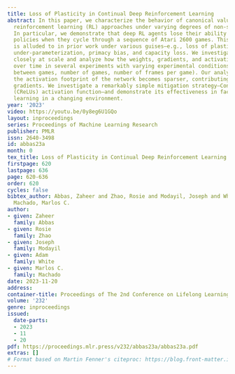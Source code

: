 ```yaml
---
title: Loss of Plasticity in Continual Deep Reinforcement Learning
abstract: In this paper, we characterize the behavior of canonical value-based deep
  reinforcement learning (RL) approaches under varying degrees of non-stationarity.
  In particular, we demonstrate that deep RL agents lose their ability to learn good
  policies when they cycle through a sequence of Atari 2600 games. This phenomenon
  is alluded to in prior work under various guises—e.g., loss of plasticity, implicit
  under-parameterization, primacy bias, and capacity loss. We investigate this phenomenon
  closely at scale and analyze how the weights, gradients, and activations change
  over time in several experiments with varying experimental conditions (e.g., similarity
  between games, number of games, number of frames per game). Our analysis shows that
  the activation footprint of the network becomes sparser, contributing to the diminishing
  gradients. We investigate a remarkably simple mitigation strategy—Concatenated ReLUs
  (CReLUs) activation function—and demonstrate its effectiveness in facilitating continual
  learning in a changing environment.
year: '2023'
video: https://youtu.be/0y8eg6U1GQo
layout: inproceedings
series: Proceedings of Machine Learning Research
publisher: PMLR
issn: 2640-3498
id: abbas23a
month: 0
tex_title: Loss of Plasticity in Continual Deep Reinforcement Learning
firstpage: 620
lastpage: 636
page: 620-636
order: 620
cycles: false
bibtex_author: Abbas, Zaheer and Zhao, Rosie and Modayil, Joseph and White, Adam and
  Machado, Marlos C.
author:
- given: Zaheer
  family: Abbas
- given: Rosie
  family: Zhao
- given: Joseph
  family: Modayil
- given: Adam
  family: White
- given: Marlos C.
  family: Machado
date: 2023-11-20
address:
container-title: Proceedings of The 2nd Conference on Lifelong Learning Agents
volume: '232'
genre: inproceedings
issued:
  date-parts:
  - 2023
  - 11
  - 20
pdf: https://proceedings.mlr.press/v232/abbas23a/abbas23a.pdf
extras: []
# Format based on Martin Fenner's citeproc: https://blog.front-matter.io/posts/citeproc-yaml-for-bibliographies/
---
```

